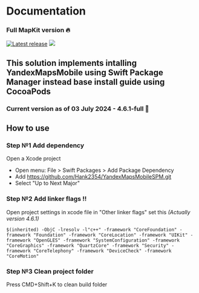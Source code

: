 # Documentation
### Full MapKit version :fire:

[![Latest release](https://img.shields.io/github/v/release/Hank2354/YandexMapsMobileSPM?color=brightgreen&label=version)](https://github.com/Hank2354/YandexMapsMobileSPM/releases/latest)
[![](https://img.shields.io/badge/SPM-supported-DE5C43.svg?color=brightgreen)](https://swift.org/package-manager/)

## This solution implements intalling YandexMapsMobile using Swift Package Manager instead base install guide using CocoaPods

### Current version as of 03 July 2024 - 4.6.1-full 🎉

## How to use

### Step №1 Add dependency 
Open a Xcode project
- Open menu: File > Swift Packages > Add Package Dependency
- Add https://github.com/Hank2354/YandexMapsMobileSPM.git
- Select "Up to Next Major"

### Step №2 Add linker flags ‼️

Open project settings in xcode file
in "Other linker flags" set this *(Actually version 4.6.1)*
```
$(inherited) -ObjC -lresolv -l"c++" -framework "CoreFoundation" -framework "Foundation" -framework "CoreLocation" -framework "UIKit" -framework "OpenGLES" -framework "SystemConfiguration" -framework "CoreGraphics" -framework "QuartzCore" -framework "Security" -framework "CoreTelephony" -framework "DeviceCheck" -framework "CoreMotion"
```

### Step №3 Clean project folder
Press CMD+Shift+K to clean build folder

